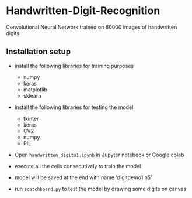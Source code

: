 # Handwritten-Digit-Recognition

Convolutional Neural Network trained on 60000 images of handwritten digits
## Installation setup

  - install the following libraries for training purposes
    - numpy
    - keras
    - matplotlib
    - sklearn
    
  - install the following libraries for testing the model
    - tkinter
    - keras
    - CV2
    - numpy
    - PIL
    
  - Open ``handwritten_digits1.ipynb`` in Jupyter notebook or Google colab
  - execute all the cells consecutively to train the model
  - model will be saved at the end with name 'digitdemo1.h5'
  - run ``scatchboard.py`` to test the model by drawing some digits on canvas
  
